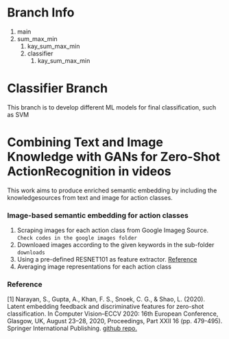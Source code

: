# Branch Info
1. main
2. sum_max_min
    1. kay_sum_max_min
    2. classifier
        1. kay_sum_max_min
    

# Classifier Branch
This branch is to develop different ML models for final classification, such as SVM
# Combining Text and Image Knowledge with GANs for Zero-Shot ActionRecognition in videos
This work aims to produce enriched semantic embedding by including 
the knowledgesources from text and image for action classes.

### Image-based semantic embedding for action classes

1. Scraping images for each action class from Google Imageg Source. `Check codes in the google images folder`
2. Downloaed images according to the given keywords in the sub-folder `downloads`
3. Using a pre-defined RESNET101 as feature extractor. [Reference](https://github.com/akshitac8/Generative_MLZSL/tree/main/datasets/extract_features)
3. Averaging image representations for each action class

### Reference

[1] Narayan, S., Gupta, A., Khan, F. S., Snoek, C. G., & Shao, L. (2020). Latent embedding feedback and discriminative features for zero-shot classification. In Computer Vision–ECCV 2020: 16th European Conference, Glasgow, UK, August 23–28, 2020, Proceedings, Part XXII 16 (pp. 479-495). Springer International Publishing.
    [github repo.](https://github.com/akshitac8/tfvaegan)
